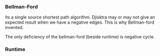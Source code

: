 ### Bellman-Ford

Its a single source shortest path algorithm. Djisktra may or may not give an expected
result when we have a negative edges. This is why Bellman-ford invented.

The only deficiency of the bellman-ford (beside runtime) is negative cycle.

### Runtime

